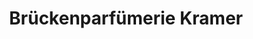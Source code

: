 ---
title: "Brückenparfümerie Kramer"
url: /heidelberg/brueckenparfuemerie-kramer/
shop: Kosmetik
---